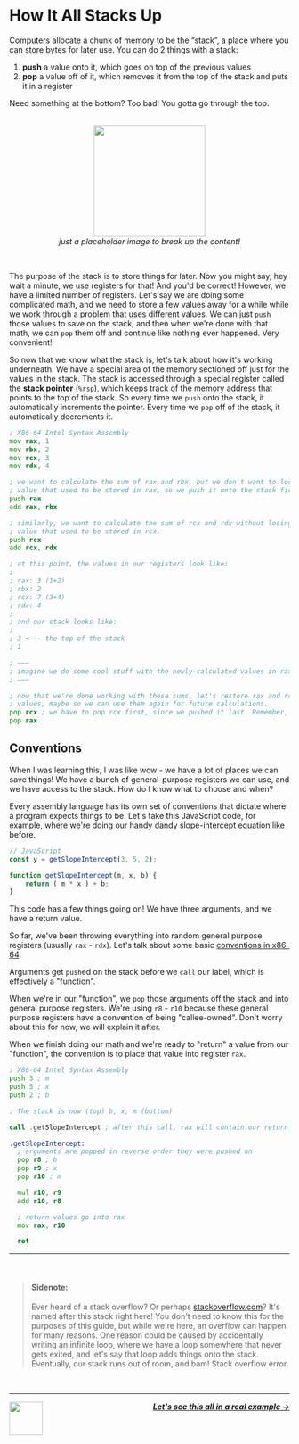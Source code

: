 # How It All Stacks Up

Computers allocate a chunk of memory to be the “stack”, a place where you can store bytes for later use. You can do 2 things with a stack:

1. **push** a value onto it, which goes on top of the previous values
1. **pop** a value off of it, which removes it from the top of the stack and puts it in a register

Need something at the bottom? Too bad! You gotta go through the top.

<p align="center">
  <br />
  <img height="200" src="https://holycoders.com/content/images/wordpress/2020/04/Stack-data-structure.png">
  <br />
  <span>
    <em>
      just a placeholder image to break up the content!
    </em>
  </span>
</p>
<br />

The purpose of the stack is to store things for later. Now you might say, hey wait a minute, we use registers for that! And you'd be correct! However, we have a limited number of registers. Let's say we are doing some complicated math, and we need to store a few values away for a while while we work through a problem that uses different values. We can just `push` those values to save on the stack, and then when we're done with that math, we can `pop` them off and continue like nothing ever happened. Very convenient!

So now that we know what the stack is, let's talk about how it's working underneath. We have a special area of the memory sectioned off just for the values in the stack. The stack is accessed through a special register called the **stack pointer** (`%rsp`), which keeps track of the memory address that points to the top of the stack. So every time we `push` onto the stack, it automatically increments the pointer. Every time we `pop` off of the stack, it automatically decrements it.

```asm
; X86-64 Intel Syntax Assembly
mov rax, 1
mov rbx, 2
mov rcx, 3
mov rdx, 4

; we want to calculate the sum of rax and rbx, but we don't want to lose the
; value that used to be stored in rax, so we push it onto the stack first.
push rax
add rax, rbx

; similarly, we want to calculate the sum of rcx and rdx without losing the
; value that used to be stored in rcx.
push rcx
add rcx, rdx

; at this point, the values in our registers look like:
;
; rax: 3 (1+2)
; rbx: 2
; rcx: 7 (3+4)
; rdx: 4
;
; and our stack looks like:
;
; 3 <--- the top of the stack
; 1

; ~~~
; imagine we do some cool stuff with the newly-calculated values in rax and rcx here.
; ~~~

; now that we're done working with these sums, let's restore rax and rcx to their old
; values, maybe so we can use them again for future calculations.
pop rcx ; we have to pop rcx first, since we pushed it last. Remember, the last item added to a stack is the first item that gets removed!
pop rax
```

## Conventions

When I was learning this, I was like wow - we have a lot of places we can save things! We have a bunch of general-purpose registers we can use, and we have access to the stack. How do I know what to choose and when?

Every assembly language has its own set of conventions that dictate where a program expects things to be. Let's take this JavaScript code, for example, where we're doing our handy dandy slope-intercept equation like before.

```js
// JavaScript
const y = getSlopeIntercept(3, 5, 2);

function getSlopeIntercept(m, x, b) {
    return ( m * x ) + b;
}
```

This code has a few things going on! We have three arguments, and we have a return value.

So far, we've been throwing everything into random general purpose registers (usually `rax` - `rdx`). Let's talk about some basic [conventions in x86-64](https://en.wikipedia.org/wiki/X86_calling_conventions#List_of_x86_calling_conventions).

Arguments get `push`ed on the stack before we `call` our label, which is effectively a "function".

When we're in our "function", we `pop` those arguments off the stack and into general purpose registers. We're using `r8` - `r10` because these general purpose registers have a convention of being "callee-owned". Don't worry about this for now, we will explain it after.

When we finish doing our math and we're ready to "return" a value from our "function", the convention is to place that value into register `rax`.

```asm
; X86-64 Intel Syntax Assembly
push 3 ; m
push 5 ; x
push 2 ; b

; The stack is now (top) b, x, m (bottom)

call .getSlopeIntercept ; after this call, rax will contain our return value (17)

.getSlopeIntercept:
  ; arguments are popped in reverse order they were pushed on
  pop r8 ; b
  pop r9 ; x
  pop r10 ; m

  mul r10, r9
  add r10, r8

  ; return values go into rax
  mov rax, r10

  ret
```

---

<br />

> #### Sidenote:
>
> Ever heard of a stack overflow? Or perhaps [stackoverflow.com](https://stackoverflow.com/)? It's named after this stack right here! You don't need to know this for the purposes of this guide, but while we're here, an overflow can happen for many reasons. One reason could be caused by accidentally writing an infinite loop, where we have a loop somewhere that never gets exited, and let's say that loop adds things onto the stack. Eventually, our stack runs out of room, and bam! Stack overflow error.

<br />

---

<a href="/guide/writing-code/instructions/functions.md">
  <picture>
    <source media="(prefers-color-scheme: dark)" srcset="https://cloud-5aq8uo1rv-hack-club-bot.vercel.app/0backd.png">
    <img align="left" width="60" src="https://cloud-5v3nvbscw-hack-club-bot.vercel.app/0backl.png" />
  </picture>
</a>

<p align="right">
  <em>
    <b>
      <a href="/guide/writing-code/uppercaser.md">
        Let's see this all in a real example →
      </a>
    </b>
  </em>
</p>
